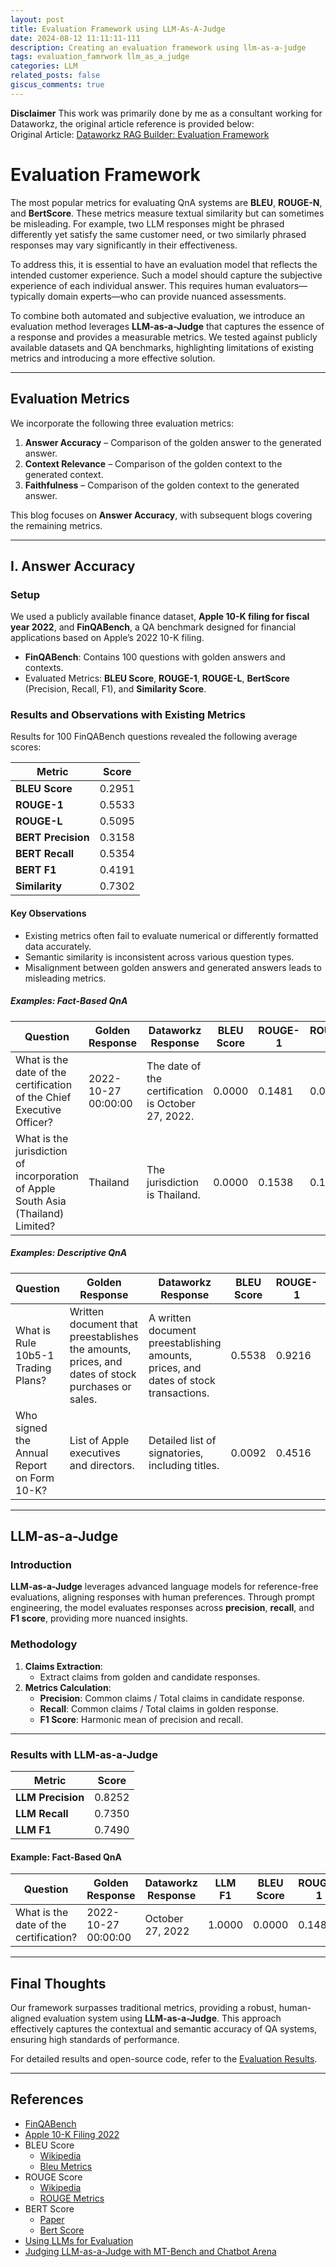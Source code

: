 ```yaml
---
layout: post
title: Evaluation Framework using LLM-As-A-Judge
date: 2024-08-12 11:11:11-111
description: Creating an evaluation framework using llm-as-a-judge
tags: evaluation_famrwork llm_as_a_judge
categories: LLM
related_posts: false
giscus_comments: true
---
```


**Disclaimer**
This work was primarily done by me as a consultant working for Dataworkz, the original article reference is provided below:
<br>Original Article: [Dataworkz RAG Builder: Evaluation Framework](https://www.dataworkz.com/2024/08/12/dataworkz-rag-builder-evaluation-framework/)

# Evaluation Framework

The most popular metrics for evaluating QnA systems are **BLEU**, **ROUGE-N**, and **BertScore**. These metrics measure textual similarity but can sometimes be misleading.
For example, two LLM responses might be phrased differently yet satisfy the same customer need, or two similarly phrased responses may vary significantly in their effectiveness.

To address this, it is essential to have an evaluation model that reflects the intended customer experience.
Such a model should capture the subjective experience of each individual answer.
This requires human evaluators—typically domain experts—who can provide nuanced assessments.

To combine both automated and subjective evaluation, we introduce an evaluation method leverages **LLM-as-a-Judge** that captures the essence of a response and provides a measurable metrics. We tested against publicly available datasets and QA benchmarks, highlighting limitations of existing metrics and introducing a more effective solution.

---

## Evaluation Metrics

We incorporate the following three evaluation metrics:

1. **Answer Accuracy** – Comparison of the golden answer to the generated answer.
2. **Context Relevance** – Comparison of the golden context to the generated context.
3. **Faithfulness** – Comparison of the golden context to the generated answer.

This blog focuses on **Answer Accuracy**, with subsequent blogs covering the remaining metrics.

---

## I. Answer Accuracy

### Setup

We used a publicly available finance dataset, **Apple 10-K filing for fiscal year 2022**, and **FinQABench**, a QA benchmark designed for financial applications based on Apple’s 2022 10-K filing.

- **FinQABench**: Contains 100 questions with golden answers and contexts.
- Evaluated Metrics: **BLEU Score**, **ROUGE-1**, **ROUGE-L**, **BertScore** (Precision, Recall, F1), and **Similarity Score**.

### Results and Observations with Existing Metrics

Results for 100 FinQABench questions revealed the following average scores:

| Metric             | Score  |
| ------------------ | ------ |
| **BLEU Score**     | 0.2951 |
| **ROUGE-1**        | 0.5533 |
| **ROUGE-L**        | 0.5095 |
| **BERT Precision** | 0.3158 |
| **BERT Recall**    | 0.5354 |
| **BERT F1**        | 0.4191 |
| **Similarity**     | 0.7302 |

#### Key Observations

- Existing metrics often fail to evaluate numerical or differently formatted data accurately.
- Semantic similarity is inconsistent across various question types.
- Misalignment between golden answers and generated answers leads to misleading metrics.

##### Examples: Fact-Based QnA

| Question                                                                          | Golden Response     | Dataworkz Response                                 | BLEU Score | ROUGE-1 | ROUGE-L | BERT F1 | Similarity Score |
| --------------------------------------------------------------------------------- | ------------------- | -------------------------------------------------- | ---------- | ------- | ------- | ------- | ---------------- |
| What is the date of the certification of the Chief Executive Officer?             | 2022-10-27 00:00:00 | The date of the certification is October 27, 2022. | 0.0000     | 0.1481  | 0.0741  | -0.6088 | 0.3347           |
| What is the jurisdiction of incorporation of Apple South Asia (Thailand) Limited? | Thailand            | The jurisdiction is Thailand.                      | 0.0000     | 0.1538  | 0.1538  | -0.1914 | 0.5613           |

##### Examples: Descriptive QnA

| Question                                   | Golden Response                                                                                  | Dataworkz Response                                                                   | BLEU Score | ROUGE-1 | ROUGE-L | BERT F1 | Similarity Score |
| ------------------------------------------ | ------------------------------------------------------------------------------------------------ | ------------------------------------------------------------------------------------ | ---------- | ------- | ------- | ------- | ---------------- |
| What is Rule 10b5-1 Trading Plans?         | Written document that preestablishes the amounts, prices, and dates of stock purchases or sales. | A written document preestablishing amounts, prices, and dates of stock transactions. | 0.5538     | 0.9216  | 0.9216  | 0.7631  | 0.9534           |
| Who signed the Annual Report on Form 10-K? | List of Apple executives and directors.                                                          | Detailed list of signatories, including titles.                                      | 0.0092     | 0.4516  | 0.4355  | 0.0993  | 0.5076           |

---

## LLM-as-a-Judge

### Introduction

**LLM-as-a-Judge** leverages advanced language models for reference-free evaluations, aligning responses with human preferences. Through prompt engineering, the model evaluates responses across **precision**, **recall**, and **F1 score**, providing more nuanced insights.

### Methodology

1. **Claims Extraction**:
   - Extract claims from golden and candidate responses.
2. **Metrics Calculation**:
   - **Precision**: Common claims / Total claims in candidate response.
   - **Recall**: Common claims / Total claims in golden response.
   - **F1 Score**: Harmonic mean of precision and recall.

---

### Results with LLM-as-a-Judge

| Metric            | Score  |
| ----------------- | ------ |
| **LLM Precision** | 0.8252 |
| **LLM Recall**    | 0.7350 |
| **LLM F1**        | 0.7490 |

#### Example: Fact-Based QnA

| Question                               | Golden Response     | Dataworkz Response | LLM F1 | BLEU Score | ROUGE-1 | ROUGE-L | BERT F1 | Similarity Score |
| -------------------------------------- | ------------------- | ------------------ | ------ | ---------- | ------- | ------- | ------- | ---------------- |
| What is the date of the certification? | 2022-10-27 00:00:00 | October 27, 2022   | 1.0000 | 0.0000     | 0.1481  | 0.0741  | -0.6088 | 0.3347           |

---

## Final Thoughts

Our framework surpasses traditional metrics, providing a robust, human-aligned evaluation system using **LLM-as-a-Judge**. This approach effectively captures the contextual and semantic accuracy of QA systems, ensuring high standards of performance.

For detailed results and open-source code, refer to the [Evaluation Results](#).

---

## References

- [FinQABench](https://huggingface.co/datasets/lighthouzai/finqabench)
- [Apple 10-K Filing 2022](https://investor.apple.com/sec-filings/default.aspx)
- BLEU Score
  - [Wikipedia](https://en.wikipedia.org/wiki/BLEU)
  - [Bleu Metrics](https://medium.com/nlplanet/two-minutes-nlp-learn-the-bleu-metric-by-examples-df015ca73a86)
- ROUGE Score
  - [Wikipedia](<https://en.wikipedia.org/wiki/ROUGE_(metric)>)
  - [ROUGE Metrics](https://medium.com/nlplanet/two-minutes-nlp-learn-the-rouge-metric-by-examples-f179cc285499)
- BERT Score
  - [Paper](https://arxiv.org/abs/1904.09675)
  - [Bert Score](https://medium.com/@abonia/bertscore-explained-in-5-minutes-0b98553bfb71)
- [Using LLMs for Evaluation](https://open.substack.com/pub/cameronrwolfe/p/llm-as-a-judge?r=35moeb&utm_campaign=post&utm_medium=web)
- [Judging LLM-as-a-Judge with MT-Bench and Chatbot Arena](https://arxiv.org/abs/2306.05685)
